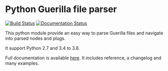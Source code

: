 # Python Guerilla file parser

[![Build Status](https://travis-ci.org/Narann/guerilla_parser.svg?branch=master)](https://travis-ci.org/Narann/guerilla_parser)
[![Documentation Status](https://readthedocs.org/projects/guerilla-parser/badge/?version=latest)](http://guerilla-parser.readthedocs.io/en/latest/?badge=latest)

This python module provide an easy way to parse Guerilla files and navigate into parsed nodes and plugs.

It support Python 2.7 and 3.4 to 3.8.

Full documentation is available [here](http://guerilla-parser.readthedocs.io). It includes reference, a changelog and many examples.
